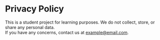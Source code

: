 # Privacy Policy

This is a student project for learning purposes. We do not collect, store, or share any personal data.  
If you have any concerns, contact us at example@email.com.
